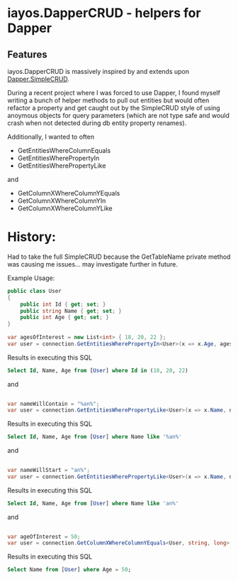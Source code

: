 iayos.DapperCRUD - helpers for Dapper
========================================
Features
--------
iayos.DapperCRUD is massively inspired by and extends upon [Dapper.SimpleCRUD](https://github.com/ericdc1/Dapper.SimpleCRUD/blob/master/Dapper.SimpleCRUD/SimpleCRUD.cs).

During a recent project where I was forced to use Dapper, I found myself writing a bunch of helper methods to pull out entities but would often refactor a property and get caught out
by the SimpleCRUD style of using anoymous objects for query parameters (which are not type safe and would crash when not detected during db entity property renames).

Additionally, I wanted to often 

- GetEntitiesWhereColumnEquals
- GetEntitiesWherePropertyIn
- GetEntitiesWherePropertyLike

and

- GetColumnXWhereColumnYEquals
- GetColumnXWhereColumnYIn
- GetColumnXWhereColumnYLike


# History:

Had to take the full SimpleCRUD because the GetTableName private method was causing me issues... may investigate further in future.

Example Usage:


```csharp
public class User
{
    public int Id { get; set; }
    public string Name { get; set; }
    public int Age { get; set; }
}
      
var agesOfInterest = new List<int> { 18, 20, 22 };
var user = connection.GetEntitiesWherePropertyIn<User>(x => x.Age, agesOfInterest);   
```
Results in executing this SQL 
```sql
Select Id, Name, Age from [User] where Id in (18, 20, 22) 
```


and


```csharp
      
var nameWillContain = "%an%";
var user = connection.GetEntitiesWherePropertyLike<User>(x => x.Name, nameWillContain);   
```
Results in executing this SQL 
```sql
Select Id, Name, Age from [User] where Name like '%an%'
```


and


```csharp
      
var nameWillStart = "an%";
var user = connection.GetEntitiesWherePropertyLike<User>(x => x.Name, nameWillStart);   
```
Results in executing this SQL 
```sql
Select Id, Name, Age from [User] where Name like 'an%'
```


and


```csharp
      
var ageOfInterest = 50;
var user = connection.GetColumnXWhereColumnYEquals<User, string, long>(x => x.Name, x => x.Age, ageOfInterest);   
```
Results in executing this SQL 
```sql
Select Name from [User] where Age = 50;
```

